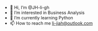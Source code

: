 - 👋 Hi, I’m @JH-li-gh
- 👀 I’m interested in Business Analysis
- 🌱 I’m currently learning Python
- 📫 How to reach me li-jiah@outlook.com

<!---
JH-li-gh/JH-li-gh is a ✨ special ✨ repository because its `README.md` (this file) appears on your GitHub profile.
You can click the Preview link to take a look at your changes.
--->
